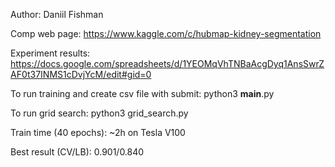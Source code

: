 Author: Daniil Fishman	


Comp web page: https://www.kaggle.com/c/hubmap-kidney-segmentation


Experiment results: https://docs.google.com/spreadsheets/d/1YEOMqVhTNBaAcgDyq1AnsSwrZAF0t37INMS1cDvjYcM/edit#gid=0


To run training and create csv file with submit: python3 __main__.py


To run grid search: python3 grid_search.py


Train time (40 epochs): ~2h on Tesla V100 


Best result (CV/LB): 0.901/0.840
